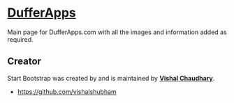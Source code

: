 # [DufferApps](http://dufferapps.com/)

Main page for DufferApps.com with all the images and information added as required.

## Creator

Start Bootstrap was created by and is maintained by **[Vishal Chaudhary](http://vishalchaudhary.com/)**.

* https://github.com/vishalshubham